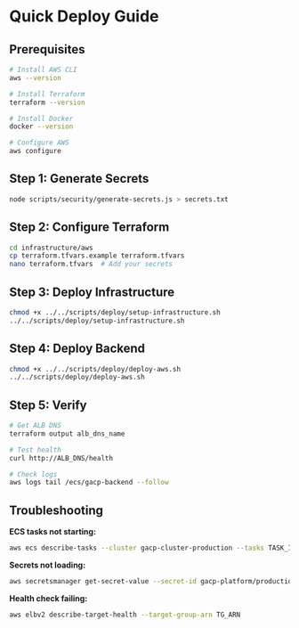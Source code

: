 # Quick Deploy Guide

## Prerequisites

```bash
# Install AWS CLI
aws --version

# Install Terraform
terraform --version

# Install Docker
docker --version

# Configure AWS
aws configure
```

## Step 1: Generate Secrets

```bash
node scripts/security/generate-secrets.js > secrets.txt
```

## Step 2: Configure Terraform

```bash
cd infrastructure/aws
cp terraform.tfvars.example terraform.tfvars
nano terraform.tfvars  # Add your secrets
```

## Step 3: Deploy Infrastructure

```bash
chmod +x ../../scripts/deploy/setup-infrastructure.sh
../../scripts/deploy/setup-infrastructure.sh
```

## Step 4: Deploy Backend

```bash
chmod +x ../../scripts/deploy/deploy-aws.sh
../../scripts/deploy/deploy-aws.sh
```

## Step 5: Verify

```bash
# Get ALB DNS
terraform output alb_dns_name

# Test health
curl http://ALB_DNS/health

# Check logs
aws logs tail /ecs/gacp-backend --follow
```

## Troubleshooting

**ECS tasks not starting:**
```bash
aws ecs describe-tasks --cluster gacp-cluster-production --tasks TASK_ID
```

**Secrets not loading:**
```bash
aws secretsmanager get-secret-value --secret-id gacp-platform/production
```

**Health check failing:**
```bash
aws elbv2 describe-target-health --target-group-arn TG_ARN
```
